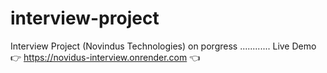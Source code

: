 # interview-project

Interview Project (Novindus Technologies)
on porgress ............
Live Demo 👉 https://novidus-interview.onrender.com 👈
